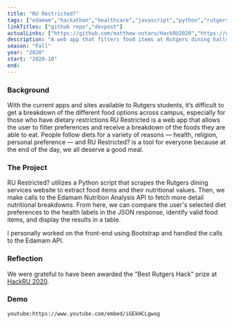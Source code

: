 ```yaml
---
title: "RU Restricted?"
tags: ["edamam","hackathon","healthcare","javascript","python","rutgers"]
linkTitles: ["github repo","devpost"]
actualLinks: ["https://github.com/matthew-notaro/HackRU2020","https://devpost.com/software/ru-restricted"]
description: "A web app that filters food items at Rutgers dining halls for students with diet restrictions."
season: "Fall"
year: "2020"
start: "2020-10"
end:
--- 
```


### Background
With the current apps and sites available to Rutgers students, it’s difficult to get a breakdown of the different food options across campus, especially for those who have dietary restrictions RU Restricted is a web app that allows the user to filter preferences and receive a breakdown of the foods they are able to eat. People follow diets for a variety of reasons — health, religion, personal preference — and RU Restricted? is a tool for everyone because at the end of the day, we all deserve a good meal.

### The Project 
RU Restricted? utilizes a Python script that scrapes the Rutgers dining services website to extract food items and their nutritional values. Then, we make calls to the Edamam Nutrition Analysis API to fetch more detail nutritional breakdowns. From here, we can compare the user's selected diet preferences to the health labels in the JSON response, identify valid food items, and display the results in a table.

I personally worked on the front-end using Bootstrap and handled the calls to the Edamam API.

### Reflection
We were grateful to have been awarded the "Best Rutgers Hack" prize at <a href="https://devpost.com/software/ru-restricted">HackRU 2020</a>.

### Demo
`youtube:https://www.youtube.com/embed/iGEkHCLgwog`